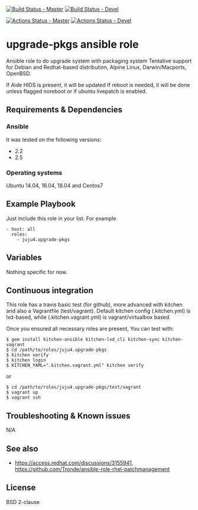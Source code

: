 [![Build Status - Master](https://travis-ci.org/juju4/ansible-upgrade-pkgs.svg?branch=master)](https://travis-ci.org/juju4/ansible-upgrade-pkgs)
[![Build Status - Devel](https://travis-ci.org/juju4/ansible-upgrade-pkgs.svg?branch=devel)](https://travis-ci.org/juju4/ansible-upgrade-pkgs/branches)

[![Actions Status - Master](https://github.com/juju4/ansible-upgrade-pkgs/workflows/AnsibleCI/badge.svg)](https://github.com/juju4/ansible-upgrade-pkgs/actions?query=branch%3Amaster)
[![Actions Status - Devel](https://github.com/juju4/ansible-upgrade-pkgs/workflows/AnsibleCI/badge.svg?branch=devel)](https://github.com/juju4/ansible-upgrade-pkgs/actions?query=branch%3Adevel)

# upgrade-pkgs ansible role

Ansible role to do upgrade system with packaging system
Tentative support for Debian and Redhat-based distribution, Alpine Linux, Darwin/Macports, OpenBSD.

If Aide HIDS is present, it will be updated
If reboot is needed, it will be done unless flagged noreboot or if ubuntu livepatch is enabled.

## Requirements & Dependencies

### Ansible
It was tested on the following versions:
 * 2.2
 * 2.5

### Operating systems

Ubuntu 14.04, 16.04, 18.04 and Centos7

## Example Playbook

Just include this role in your list.
For example

```
- host: all
  roles:
    - juju4.upgrade-pkgs
```

## Variables

Nothing specific for now.

## Continuous integration

This role has a travis basic test (for github), more advanced with kitchen and also a Vagrantfile (test/vagrant).
Default kitchen config (.kitchen.yml) is lxd-based, while (.kitchen.vagrant.yml) is vagrant/virtualbox based.

Once you ensured all necessary roles are present, You can test with:
```
$ gem install kitchen-ansible kitchen-lxd_cli kitchen-sync kitchen-vagrant
$ cd /path/to/roles/juju4.upgrade-pkgs
$ kitchen verify
$ kitchen login
$ KITCHEN_YAML=".kitchen.vagrant.yml" kitchen verify
```
or
```
$ cd /path/to/roles/juju4.upgrade-pkgs/test/vagrant
$ vagrant up
$ vagrant ssh
```


## Troubleshooting & Known issues

N/A

## See also

* https://access.redhat.com/discussions/3155941, https://github.com/Tronde/ansible-role-rhel-patchmanagement

## License

BSD 2-clause
